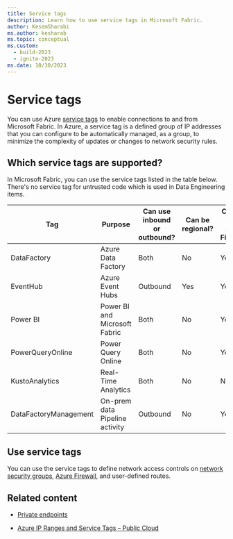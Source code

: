 ```yaml
---
title: Service tags
description: Learn how to use service tags in Microsoft Fabric.
author: KesemSharabi
ms.author: kesharab
ms.topic: conceptual
ms.custom:
  - build-2023
  - ignite-2023
ms.date: 10/30/2023
---
```


# Service tags

You can use Azure [service tags](/azure/virtual-network/service-tags-overview) to enable connections to and from Microsoft Fabric. In Azure, a service tag is a defined group of IP addresses that you can configure to be automatically managed, as a group, to minimize the complexity of updates or changes to network security rules.

## Which service tags are supported?

In Microsoft Fabric, you can use the service tags listed in the table below. There's no service tag for untrusted code which is used in Data Engineering items.

| Tag | Purpose | Can use inbound or outbound? | Can be regional? | Can use with Azure Firewall? |
|--|--|--|--|--|
| DataFactory | Azure Data Factory | Both | No | Yes |
| EventHub | Azure Event Hubs | Outbound | Yes | Yes |
| Power BI | Power BI and Microsoft Fabric | Both | No | Yes |
| PowerQueryOnline | Power Query Online | Both | No | Yes |
| KustoAnalytics | Real-Time Analytics | Both | No | No |
|DataFactoryManagement| On-prem data Pipeline activity | Outbound | No | Yes |

## Use service tags

You can use the service tags to define network access controls on [network security groups](/azure/virtual-network/network-security-groups-overview#service-tags), [Azure Firewall](/azure/firewall/service-tags), and user-defined routes.

## Related content

* [Private endpoints](/power-bi/enterprise/service-security-private-links)

* [Azure IP Ranges and Service Tags – Public Cloud](https://www.microsoft.com/download/details.aspx?id=56519)
